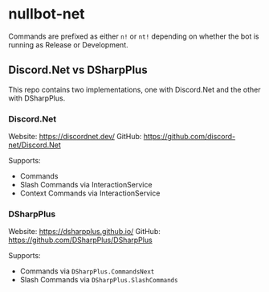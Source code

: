 # nullbot-net

Commands are prefixed as either `n!` or `nt!` depending on whether the bot is running as Release or Development.

## Discord.Net vs DSharpPlus

This repo contains two implementations, one with Discord.Net and the other with DSharpPlus.

### Discord.Net

Website: https://discordnet.dev/
GitHub: https://github.com/discord-net/Discord.Net

Supports:
- Commands
- Slash Commands via InteractionService
- Context Commands via InteractionService

### DSharpPlus

Website: https://dsharpplus.github.io/
GitHub: https://github.com/DSharpPlus/DSharpPlus

Supports:
- Commands via `DSharpPlus.CommandsNext`
- Slash Commands via `DSharpPlus.SlashCommands`
